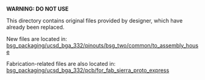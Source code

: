 **WARNING: DO NOT USE**

This directory contains original files provided by designer, which have already been replaced. 

New files are located in: [bsg_packaging/ucsd_bga_332/pinouts/bsg_two/common/to_assembly_house](../../pinouts/bsg_two/common/to_assembly_house)

Fabrication-related files are also located in: [bsg_packaging/ucsd_bga_332/pcb/for_fab_sierra_proto_express](../for_fab_sierra_proto_express)